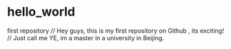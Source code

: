 # hello_world
first repository
// Hey guys, this is my first repository on Github , its exciting!
// Just call me YE, im a master in a university in Beijing.
